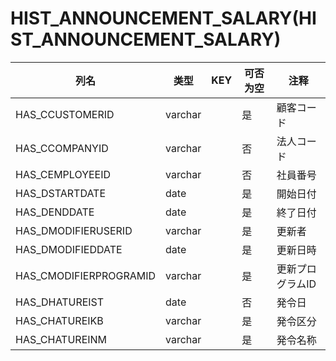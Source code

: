# HIST_ANNOUNCEMENT_SALARY(HIST_ANNOUNCEMENT_SALARY)
| 列名   | 类型   | KEY  | 可否为空 | 注释   |
| ---- | ---- | ---- | ---- | ---- |
|HAS_CCUSTOMERID|varchar||是|顧客コード|
|HAS_CCOMPANYID|varchar||否|法人コード|
|HAS_CEMPLOYEEID|varchar||否|社員番号|
|HAS_DSTARTDATE|date||是|開始日付|
|HAS_DENDDATE|date||是|終了日付|
|HAS_DMODIFIERUSERID|varchar||是|更新者|
|HAS_DMODIFIEDDATE|date||是|更新日時|
|HAS_CMODIFIERPROGRAMID|varchar||是|更新プログラムID|
|HAS_DHATUREIST|date||否|発令日|
|HAS_CHATUREIKB|varchar||是|発令区分|
|HAS_CHATUREINM|varchar||是|発令名称|
